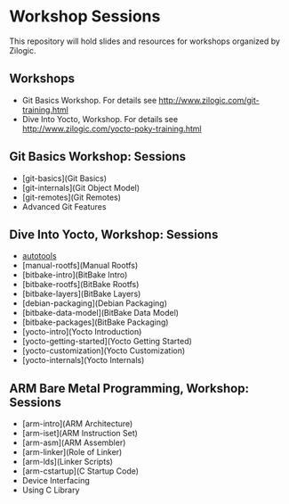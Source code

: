 # Workshop Sessions

This repository will hold slides and resources for workshops organized
by Zilogic.

## Workshops

  * Git Basics Workshop. For details see http://www.zilogic.com/git-training.html
  * Dive Into Yocto, Workshop. For details see http://www.zilogic.com/yocto-poky-training.html

## Git Basics Workshop: Sessions

  * [git-basics](Git Basics)
  * [git-internals](Git Object Model)
  * [git-remotes](Git Remotes)
  * Advanced Git Features

## Dive Into Yocto, Workshop: Sessions

  * [autotools](Autotools)
  * [manual-rootfs](Manual Rootfs)
  * [bitbake-intro](BitBake Intro)
  * [bitbake-rootfs](BitBake Rootfs)
  * [bitbake-layers](BitBake Layers)
  * [debian-packaging](Debian Packaging)
  * [bitbake-data-model](BitBake Data Model)
  * [bitbake-packages](BitBake Packaging)
  * [yocto-intro](Yocto Introduction)
  * [yocto-getting-started](Yocto Getting Started)
  * [yocto-customization](Yocto Customization)
  * [yocto-internals](Yocto Internals)

## ARM Bare Metal Programming, Workshop: Sessions

  * [arm-intro](ARM Architecture)
  * [arm-iset](ARM Instruction Set)
  * [arm-asm](ARM Assembler)
  * [arm-linker](Role of Linker)
  * [arm-lds](Linker Scripts)
  * [arm-cstartup](C Startup Code)
  * Device Interfacing
  * Using C Library
